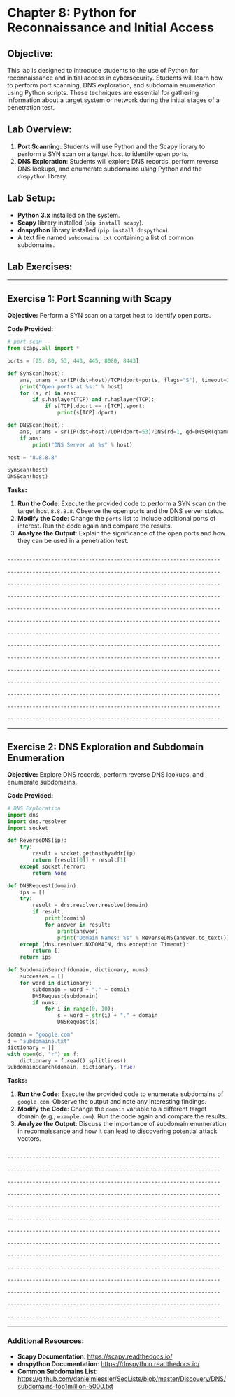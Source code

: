 # Chapter 8: **Python for Reconnaissance and Initial Access**

## **Objective:**

This lab is designed to introduce students to the use of Python for reconnaissance and initial access in cybersecurity. Students will learn how to perform port scanning, DNS exploration, and subdomain enumeration using Python scripts. These techniques are essential for gathering information about a target system or network during the initial stages of a penetration test.

## **Lab Overview:**

1. **Port Scanning**: Students will use Python and the Scapy library to perform a SYN scan on a target host to identify open ports.
2. **DNS Exploration**: Students will explore DNS records, perform reverse DNS lookups, and enumerate subdomains using Python and the `dnspython` library.

## **Lab Setup:**

- **Python 3.x** installed on the system.
- **Scapy** library installed (`pip install scapy`).
- **dnspython** library installed (`pip install dnspython`).
- A text file named `subdomains.txt` containing a list of common subdomains.

## **Lab Exercises:**

---

## **Exercise 1: Port Scanning with Scapy**

**Objective:** Perform a SYN scan on a target host to identify open ports.

**Code Provided:**

```python
# port scan
from scapy.all import *

ports = [25, 80, 53, 443, 445, 8080, 8443]

def SynScan(host):
    ans, unans = sr(IP(dst=host)/TCP(dport=ports, flags="S"), timeout=2, verbose=0)
    print("Open ports at %s:" % host)
    for (s, r) in ans:
        if s.haslayer(TCP) and r.haslayer(TCP):
            if s[TCP].dport == r[TCP].sport:
                print(s[TCP].dport)

def DNSScan(host):
    ans, unans = sr(IP(dst=host)/UDP(dport=53)/DNS(rd=1, qd=DNSQR(qname="google.com")), timeout=2, verbose=0)
    if ans:
        print("DNS Server at %s" % host)

host = "8.8.8.8"

SynScan(host)
DNSScan(host)
```

**Tasks:**

1. **Run the Code**: Execute the provided code to perform a SYN scan on the target host `8.8.8.8`. Observe the open ports and the DNS server status.
2. **Modify the Code**: Change the `ports` list to include additional ports of interest. Run the code again and compare the results.
3. **Analyze the Output**: Explain the significance of the open ports and how they can be used in a penetration test.

```

--------------------------------------------------------------------

--------------------------------------------------------------------

--------------------------------------------------------------------

--------------------------------------------------------------------

--------------------------------------------------------------------

--------------------------------------------------------------------

--------------------------------------------------------------------

--------------------------------------------------------------------

--------------------------------------------------------------------

--------------------------------------------------------------------

--------------------------------------------------------------------

--------------------------------------------------------------------

--------------------------------------------------------------------

--------------------------------------------------------------------
```

---

## **Exercise 2: DNS Exploration and Subdomain Enumeration**

**Objective:** Explore DNS records, perform reverse DNS lookups, and enumerate subdomains.

**Code Provided:**

```python
# DNS Exploration
import dns
import dns.resolver
import socket

def ReverseDNS(ip):
    try:
        result = socket.gethostbyaddr(ip)
        return [result[0]] + result[1]
    except socket.herror:
        return None

def DNSRequest(domain):
    ips = []
    try:
        result = dns.resolver.resolve(domain)
        if result:
            print(domain)
            for answer in result:
                print(answer)
                print("Domain Names: %s" % ReverseDNS(answer.to_text()))
    except (dns.resolver.NXDOMAIN, dns.exception.Timeout):
        return []
    return ips

def SubdomainSearch(domain, dictionary, nums):
    successes = []
    for word in dictionary:
        subdomain = word + "." + domain
        DNSRequest(subdomain)
        if nums:
            for i in range(0, 10):
                s = word + str(i) + "." + domain
                DNSRequest(s)

domain = "google.com"
d = "subdomains.txt"
dictionary = []
with open(d, "r") as f:
    dictionary = f.read().splitlines()
SubdomainSearch(domain, dictionary, True)
```

**Tasks:**

1. **Run the Code**: Execute the provided code to enumerate subdomains of `google.com`. Observe the output and note any interesting findings.
2. **Modify the Code**: Change the `domain` variable to a different target domain (e.g., `example.com`). Run the code again and compare the results.
3. **Analyze the Output**: Discuss the importance of subdomain enumeration in reconnaissance and how it can lead to discovering potential attack vectors.

```

--------------------------------------------------------------------

--------------------------------------------------------------------

--------------------------------------------------------------------

--------------------------------------------------------------------

--------------------------------------------------------------------

--------------------------------------------------------------------

--------------------------------------------------------------------

--------------------------------------------------------------------

--------------------------------------------------------------------

--------------------------------------------------------------------

--------------------------------------------------------------------

--------------------------------------------------------------------

--------------------------------------------------------------------

--------------------------------------------------------------------
```

---

### **Additional Resources:**

- **Scapy Documentation**: https://scapy.readthedocs.io/
- **dnspython Documentation**: https://dnspython.readthedocs.io/
- **Common Subdomains List**: https://github.com/danielmiessler/SecLists/blob/master/Discovery/DNS/subdomains-top1million-5000.txt
